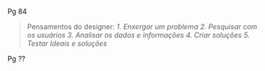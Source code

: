 Pg 84
 > Pensamentos do designer:
 >     *1. Enxergar um problema*
 > 	*2. Pesquisar com os usuários*
 > 	*3. Analisar os dados e informações*
 > 	*4. Criar soluções*
 > 	*5. Testar Ideais e soluções* 

Pg ??
 > 
 >     
 > 	
 > 	
 > 	
 > 	
